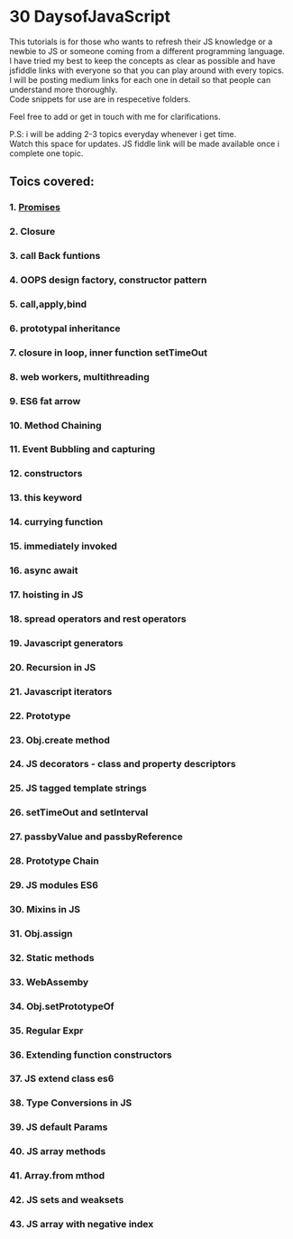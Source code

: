 # 30 DaysofJavaScript

This tutorials is for those who wants to refresh their JS knowledge or a newbie to JS or someone coming from a different programming language.<br>
I have tried my best to keep the concepts as clear as possible and have jsfiddle links with everyone so that you can play around with every topics.<br>
I will be posting medium links for each one in detail so that people can understand more thoroughly.<br>
Code snippets for use are in respecetive folders.<br>

Feel free to add or get in touch with me for clarifications.<br>

P.S: i will be adding 2-3 topics everyday whenever i get time.<br> Watch this space for updates. JS fiddle link will be made available once i complete one topic.

## Toics covered: 

### 1. [Promises](https://jsfiddle.net/rajrock38/fd65wvz7/)
### 2. Closure
### 3. call Back funtions
### 4. OOPS design factory, constructor pattern
### 5. call,apply,bind
### 6. prototypal inheritance
### 7. closure in loop, inner function setTimeOut
### 8. web workers, multithreading
### 9. ES6 fat arrow
### 10. Method Chaining
### 11. Event Bubbling and capturing
### 12. constructors
### 13. this keyword
### 14. currying function
### 15. immediately invoked
### 16. async await
### 17. hoisting in JS
### 18. spread operators and rest operators
### 19. Javascript generators
### 20. Recursion in JS
### 21. Javascript iterators
### 22. Prototype
### 23. Obj.create method
### 24. JS decorators - class and property descriptors
### 25. JS tagged template strings
### 26. setTimeOut and setInterval
### 27. passbyValue and passbyReference
### 28. Prototype Chain
### 29. JS modules ES6
### 30. Mixins in JS
### 31. Obj.assign
### 32. Static methods
### 33. WebAssemby
### 34. Obj.setPrototypeOf
### 35. Regular Expr
### 36. Extending function constructors
### 37. JS extend class es6
### 38. Type Conversions in JS
### 39. JS default Params
### 40. JS array methods
### 41. Array.from mthod
### 42. JS sets and weaksets
### 43. JS array with negative index

